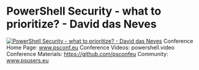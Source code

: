 # PowerShell Security - what to prioritize? - David das Neves

[![PowerShell Security - what to prioritize? - David das Neves](https://i1.ytimg.com/vi/xy9voy_34js/hqdefault.jpg "PowerShell Security - what to prioritize? - David das Neves")](https://www.youtube.com/watch?v=xy9voy_34js)
Conference Home Page: www.psconf.eu
Conference Videos: powershell.video
Conference Materials: https://github.com/psconfeu
Community: www.psusers.eu


